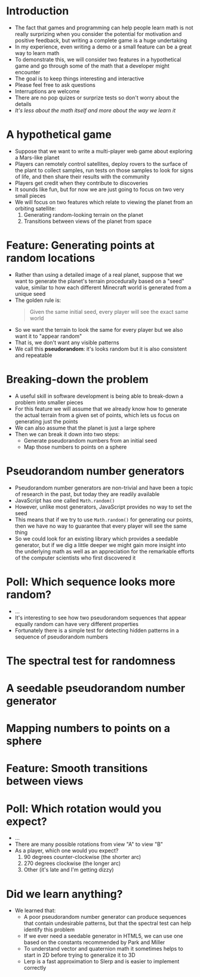 # Introduction

- The fact that games and programming can help people learn math
  is not really surprizing when you consider
  the potential for motivation and positive feedback,
  but writing a complete game is a huge undertaking
- In my experience, even writing a demo or a small feature
  can be a great way to learn math
- To demonstrate this, we will consider two features
  in a hypothetical game
  and go through some of the math that a developer might encounter
- The goal is to keep things interesting and interactive
- Please feel free to ask questions
- Interruptions are welcome
- There are no pop quizes or surprize tests
  so don't worry about the details
- _It's less about the math itself and more about the way we learn it_

# A hypothetical game

- Suppose that we want to write a multi-player web game
  about exploring a Mars-like planet
- Players can remotely control satellites, deploy rovers
  to the surface of the plant to collect samples,
  run tests on those samples to look for signs of life,
  and then share their results with the community
- Players get credit when they contribute to discoveries
- It sounds like fun, but for now we are just going to focus
  on two very small pieces
- We will focus on two features which relate to viewing the planet
  from an orbiting satellite:
  1. Generating random-looking terrain on the planet
  1. Transitions between views of the planet from space

# Feature: Generating points at random locations

- Rather than using a detailed image of a real planet,
  suppose that we want to generate the planet's terrain procedurally
  based on a "seed" value,
  similar to how each different Minecraft world
  is generated from a unique seed
- The golden rule is:
  > Given the same initial seed,
      every player will see the exact same world
- So we want the terrain to look the same for every player
  but we also want it to "appear random"
- That is, we don't want any visible patterns
- We call this **pseudorandom**: it's looks random
  but it is also consistent and repeatable

# Breaking-down the problem

- A useful skill in software development
  is being able to break-down a problem into smaller pieces
- For this feature we will assume that we already know
  how to generate the actual terrain from a given set of points,
  which lets us focus on generating just the points
- We can also assume that the planet is just a large sphere
- Then we can break it down into two steps:
  - Generate pseudorandom numbers from an initial seed
  - Map those numbers to points on a sphere

# Pseudorandom number generators

- Pseudorandom number generators are non-trivial
  and have been a topic of research in the past,
  but today they are readily available
- JavaScript has one called `Math.random()`
- However, unlike most generators, JavaScript
  provides no way to set the seed
- This means that if we try to use `Math.random()`
  for generating our points,
  then we have no way to guarantee
  that every player will see the same thing
- So we could look for an existing library
  which provides a seedable generator,
  but if we dig a little deeper
  we might gain more insight
  into the underlying math
  as well as an appreciation
  for the remarkable efforts
  of the computer scientists who first discovered it

# Poll: Which sequence looks more random?

- ...
- It's interesting to see how two pseudorandom sequences
  that appear equally random
  can have very different properties
- Fortunately there is a simple test
  for detecting hidden patterns
  in a sequence of pseudorandom numbers

# The spectral test for randomness

# A seedable pseudorandom number generator

# Mapping numbers to points on a sphere

# Feature: Smooth transitions between views

# Poll: Which rotation would you expect?

- ...
- There are many possible rotations
  from view "A" to view "B"
- As a player, which one would you expect?
  1. 90 degrees counter-clockwise (the shorter arc)
  1. 270 degrees clockwise (the longer arc)
  1. Other (it's late and I'm getting dizzy)

# Did we learn anything?

- We learned that:
  - A poor pseudorandom number generator
    can produce sequences that contain undesirable patterns,
    but that the spectral test can help identify this problem
  - If we ever need a seedable generator in HTML5,
    we can use one based on the constants recommended
    by Park and Miller
  - To understand vector and quaternion math
    it sometimes helps to start in 2D
    before trying to generalize it to 3D
  - Lerp is a fast approximation to Slerp
    and is easier to implement correctly
